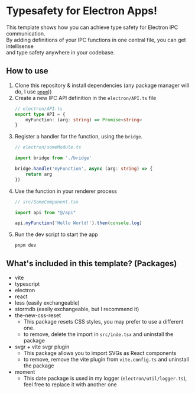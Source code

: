 # Typesafety for Electron Apps!

This template shows how you can achieve type safety for Electron IPC communication. \
By adding definitions of your IPC functions in one central file, you can get intellisense \
and type safety anywhere in your codebase.

## How to use

1. Clone this repository & install dependencies (any package manager will do, I use [`pnpm`](https://pnpm.io/)))
2. Create a new IPC API definition in the `electron/API.ts` file
    ```ts
    // electron/API.ts
    export type API = {
        myFunction: (arg: string) => Promise<string>
    }
    ```
3. Register a handler for the function, using the `bridge`.
    ```ts
    // electron/someModule.ts

    import bridge from './bridge'

    bridge.handle('myFunction', async (arg: string) => {
        return arg
    })
    ```
4. Use the function in your renderer process
    ```ts
    // src/SomeComponent.tsx

    import api from "@/api"

    api.myFunction('Hello World!').then(console.log)
    ```
5. Run the dev script to start the app
    ```
    pnpm dev
    ```

## What's included in this template? (Packages)

- vite
- typescript
- electron
- react
- less (easily exchangeable)
- stormdb (easily exchangeable, but I recommend it)
- the-new-css-reset
    - This package resets CSS styles, you may prefer to use a different one.
    - to remove, delete the import in `src/inde.tsx` and uninstall the package
- svgr + vite svgr plugin
    - This package allows you to import SVGs as React components
    - to remove, remove the vite plugin from `vite.config.ts` and uninstall the package
- moment
  - This date package is used in my logger (`electron/util/logger.ts`), feel free to replace it with another one